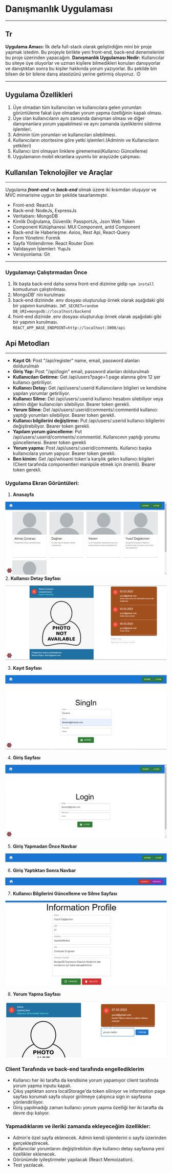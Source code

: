 # Danışmanlık Uygulaması
---
## Tr
**Uygulama Amacı:** İlk defa full-stack olarak geliştirdiğim mini bir proje yapmak istedim. Bu projeyle birlikte yeni front-end, back-end denemelerimi bu proje üzerinden yapacağım.
**Danışmanlık Uygulaması Nedir:** Kullanıcılar bu siteye üye oluyorlar ve uzman kişilere bilmedikleri konuları danışıyorlar ve danıştıktan sonra bu kişiler hakkında yorum yazıyorlar. Bu şekilde bin bilsen de bir bilene danış atasözünü yerine getirmiş oluyoruz. :D

---

## Uygulama Özellikleri
1. Üye olmadan tüm kullanıcıları ve kullanıcılara gelen yorumları görüntüleme fakat üye olmadan yorum yapma özelliğinin kapalı olması.
2. Üye olan kullanıcıların aynı zamanda danışman olması ve diğer danışmanlara yorum yapabilmesi ve aynı zamanda üyeliklerini sildirme işlemleri.
3. Adminin tüm yorumları ve kullanıcıları silebilmesi.
4. Kullanıcıların otoritesine göre yetki işlemleri.(Adminin ve Kullanıcıların yetkileri)
5. Kullanıcı izni olmayan linklere girememesi(Kullanıcı Güncelleme)
6. Uygulamanın mobil ekranlara uyumlu bir arayüzde çalışması.

## Kullanılan Teknolojiler ve Araçlar
---
Uygulama ***front-end*** ve ***back-end*** olmak üzere iki kısımdan oluşuyor ve MVC mimarisine uygun bir şekilde tasarlanmıştır.
- Front-end: ReactJs
- Back-end: NodeJs, ExpressJs
- Veritabanı: MongoDB
- Kimlik Doğrulama, Güvenlik: PassportJs, Json Web Token
- Component Kütüphanesi: MUI Component, antd Component
- Back-end ile Haberleşme: Axios, Rest Api, React-Query
- Form Yönetimi: Formik 
- Sayfa Yönlendirme: React Router Dom
- Validasyon İşlemleri: YupJs
- Versiyonlama: Git
----
### Uygulamayı Çalıştırmadan Önce
1. İlk başta back-end daha sonra front-end dizinine gidip `npm install` komudunun çalıştırılması.
2. MongoDB' nin kurulması
3. back-end dizininde .env dosyası oluşturulup örnek olarak aşağıdaki gibi bir yapının kurulması.
`
JWT_SECRET=random
DB_URI=mongodb://localhost/backend
`
4. front-end dizinide .env dosyası oluşturulup örnek olarak aşağıdaki gibi bir yapının kurulması.
`
REACT_APP_BASE_ENDPOINT=http://localhost:3000/api
`
## Api Metodları
---
- **Kayıt Ol:** Post "/api/register" name, email, password alanları doldurulmalı
- **Giriş Yap:** Post "/api/login" email, password alanları doldurulmalı
- **Kullanıcıları Getirme:** Get /api/users?page=1 page alanına göre 12 şer kullanıcı getiriliyor.
- **Kullanıcı Detay:** Get /api/users/:userid Kullanıcıların bilgileri ve kendisine yapılan yorumlar getiriliyor.
- **Kullanıcı Silme:** Del /api/users/:userid kullanıcı hesabını silebiliyor veya admin diğer kullanıcıları silebiliyor. Bearer token gerekli.
- **Yorum Silme:** Del /api/users/:userid/comments/:commentid kullanıcı yaptığı yorumları silebiliyor. Bearer token gerekli.
- **Kullanıcı bilgilerini değiştirme:** Put /api/users/:userid kullanıcı bilgilerini değiştirebiliyor. Bearer token gerekli.
- **Yapılam yorum güncelleme:** Put /api/users/:userid/comments/:commentid. Kullanıcının yaptığı yorumu güncellemesi. Bearer token gerekli
- **Yorum yapma:** Post /api/users/:userid/comments. Kullanıcı başka kullanıcılara yorum yapıyor. Bearer token gerekli.
- **Ben kimim:** Get /api/whoami token'a karşılık gelen kullanıcı bilgileri (Client tarafında componentleri manipüle etmek için önemli). Bearer token gerekli.

### Uygulama Ekran Görüntüleri:
1. **Anasayfa**

![photos](/Photos/anasayfa.png)
2. **Kullanıcı Detay Sayfası**

![photos](/Photos/userDetail.png)

3. **Kayıt Sayfası**

![photos](/Photos/signInPage.png)

4. **Giriş Sayfası**

![photos](/Photos/loginPage.png)

5. **Giriş Yapmadan Önce Navbar**

![photos](/Photos/beforeLoginPage.png)

6. **Giriş Yaptıktan Sonra Navbar**

![photos](/Photos/afterLoginNavbar.png)

7. **Kullanıcı Bilgilerini Güncelleme ve Silme Sayfası**

![photos](/Photos/ProfileInformationPage.png)

8. **Yorum Yapma Sayfası**

![photos](/Photos/commentPage.png)

### Client Tarafında ve back-end tarafında engellediklerim
- Kullanıcı her iki tarafta da kendisine yorum yapamıyor client tarafında yorum yapma inputu kapalı.
- Çıkış yaptıktan sonra localStorage'da token siliniyor ve information page sayfası korumalı sayfa oluyor girilmeye çalışınca sign in sayfasına yönlendiriliyor.
- Giriş yapılmadığı zaman kullanıcı yorum yapma özelliği her iki tarafta da devre dışı kalıyor.

### Yapmadıklarım ve ileriki zamanda ekleyeceğim özellikler:
- Admin'e özel sayfa eklenecek. Admin kendi işlemlerini o sayfa üzerinden gerçekleştirecek.
- Kullanıcılar yorumlarını değiştirebilsin diye kullanıcı detay sayfasına yeni özellikler eklenecek.
- Görünümde iyileştirmeler yapılacak (React Memoization).
- Test yazılacak.